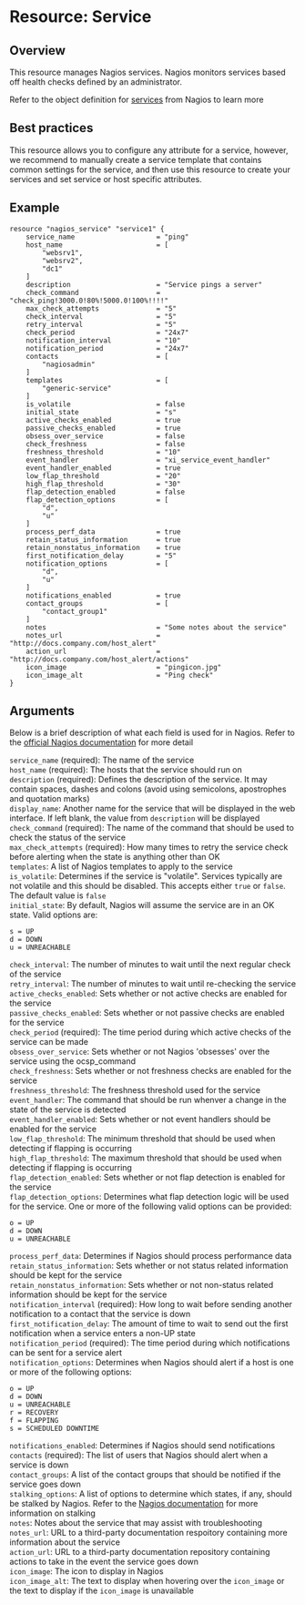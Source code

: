 # Resource: Service

## Overview

This resource manages Nagios services. Nagios monitors services based off health checks defined by an administrator.

Refer to the object definition for [services](https://assets.nagios.com/downloads/nagioscore/docs/nagioscore/3/en/objectdefinitions.html#service) from Nagios to learn more

## Best practices

This resource allows you to configure any attribute for a service, however, we recommend to manually create a service template that contains common settings for the service, and then use this resource to create your services and set service or host specific attributes.

## Example

```hcl
resource "nagios_service" "service1" {
    service_name                    = "ping"
    host_name                       = [
        "websrv1",
        "websrv2",
        "dc1"
    ]
    description                     = "Service pings a server"
    check_command                   = "check_ping!3000.0!80%!5000.0!100%!!!!"
    max_check_attempts              = "5"
    check_interval                  = "5"
    retry_interval                  = "5"
    check_period                    = "24x7"
    notification_interval           = "10"
    notification_period             = "24x7"
    contacts                        = [
        "nagiosadmin"
    ]
    templates                       = [
        "generic-service"
    ]
    is_volatile                     = false
    initial_state                   = "s"
    active_checks_enabled           = true
    passive_checks_enabled          = true
    obsess_over_service             = false
    check_freshness                 = false
    freshness_threshold             = "10"
    event_handler                   = "xi_service_event_handler"
    event_handler_enabled           = true
    low_flap_threshold              = "20"
    high_flap_threshold             = "30"
    flap_detection_enabled          = false
    flap_detection_options          = [
        "d",
        "u"
    ]
    process_perf_data               = true
    retain_status_information       = true
    retain_nonstatus_information    = true
    first_notification_delay        = "5"
	notification_options            = [
        "d",
        "u"
    ]
    notifications_enabled           = true
    contact_groups                  = [
        "contact_group1"
    ]
    notes                           = "Some notes about the service"
    notes_url                       = "http://docs.company.com/host_alert"
    action_url                      = "http://docs.company.com/host_alert/actions"
    icon_image                      = "pingicon.jpg"
    icon_image_alt                  = "Ping check"
}
```

## Arguments

Below is a brief description of what each field is used for in Nagios. Refer to the [official Nagios documentation](https://assets.nagios.com/downloads/nagioscore/docs/nagioscore/3/en/objectdefinitions.html) for more detail

`service_name` (required): The name of the service  
`host_name` (required): The hosts that the service should run on  
`description` (required): Defines the description of the service. It may contain spaces, dashes and colons (avoid using semicolons, apostrophes and quotation marks)  
`display_name`: Another name for the service that will be displayed in the web interface. If left blank, the value from `description` will be displayed  
`check_command` (required): The name of the command that should be used to check the status of the service  
`max_check_attempts` (required): How many times to retry the service check before alerting when the state is anything other than OK  
`templates`: A list of Nagios templates to apply to the service  
`is_volatile`: Determines if the service is "volatile". Services typically are not volatile and this should be disabled. This accepts either `true` or `false`. The default value is `false`  
`initial_state`: By default, Nagios will assume the service are in an OK state. Valid options are:  

    s = UP
    d = DOWN
    u = UNREACHABLE
  
`check_interval`: The number of minutes to wait until the next regular check of the service  
`retry_interval`: The number of minutes to wait until re-checking the service  
`active_checks_enabled`: Sets whether or not active checks are enabled for the service  
`passive_checks_enabled`: Sets whether or not passive checks are enabled for the service  
`check_period` (required): The time period during which active checks of the service can be made  
`obsess_over_service`: Sets whether or not Nagios 'obsesses' over the service using the ocsp_command  
`check_freshness`: Sets whether or not freshness checks are enabled for the service  
`freshness_threshold`: The freshness threshold used for the service  
`event_handler`: The command that should be run whenver a change in the state of the service is detected  
`event_handler_enabled`: Sets whether or not event handlers should be enabled for the service  
`low_flap_threshold`: The minimum threshold that should be used when detecting if flapping is occurring  
`high_flap_threshold`: The maximum threshold that should be used when detecting if flapping is occurring  
`flap_detection_enabled`: Sets whether or not flap detection is enabled for the service  
`flap_detection_options`: Determines what flap detection logic will be used for the service. One or more of the following valid options can be provided:  

    o = UP
    d = DOWN
    u = UNREACHABLE

`process_perf_data`: Determines if Nagios should process performance data  
`retain_status_information`: Sets whether or not status related information should be kept for the service  
`retain_nonstatus_information`: Sets whether or not non-status related information should be kept for the service  
`notification_interval` (required): How long to wait before sending another notification to a contact that the service is down  
`first_notification_delay`: The amount of time to wait to send out the first notification when a service enters a non-UP state  
`notification_period` (required): The time period during which notifications can be sent for a service alert  
`notification_options`: Determines when Nagios should alert if a host is one or more of the following options:  

    o = UP
    d = DOWN
    u = UNREACHABLE
    r = RECOVERY
    f = FLAPPING
    s = SCHEDULED DOWNTIME

`notifications_enabled`: Determines if Nagios should send notifications  
`contacts` (required): The list of users that Nagios should alert when a service is down  
`contact_groups`: A list of the contact groups that should be notified if the service goes down  
`stalking_options`: A list of options to determine which states, if any, should be stalked by Nagios. Refer to the [Nagios documentation](https://assets.nagios.com/downloads/nagioscore/docs/nagioscore/3/en/stalking.html) for more information on stalking  
`notes`: Notes about the service that may assist with troubleshooting  
`notes_url`: URL to a third-party documentation respoitory containing more information about the service  
`action_url`: URL to a third-party documentation repository containing actions to take in the event the service goes down  
`icon_image`: The icon to display in Nagios  
`icon_image_alt`:  The text to display when hovering over the `icon_image` or the text to display if the `icon_image` is unavailable  